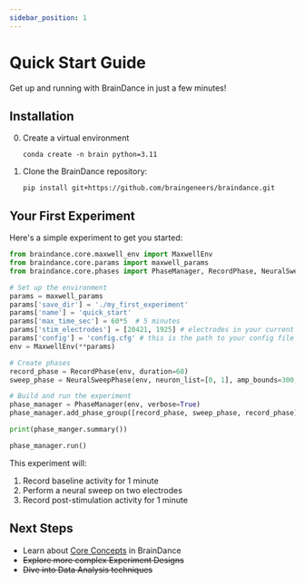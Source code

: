 ```yaml
---
sidebar_position: 1
---
```


# Quick Start Guide

Get up and running with BrainDance in just a few minutes!

## Installation

0. Create a virtual environment
   ```
   conda create -n brain python=3.11
   ```

1. Clone the BrainDance repository:
   ```
   pip install git+https://github.com/braingeneers/braindance.git
   ```

## Your First Experiment

Here's a simple experiment to get you started:

```python
from braindance.core.maxwell_env import MaxwellEnv
from braindance.core.params import maxwell_params
from braindance.core.phases import PhaseManager, RecordPhase, NeuralSweepPhase

# Set up the environment
params = maxwell_params
params['save_dir'] = './my_first_experiment'
params['name'] = 'quick_start'
params['max_time_sec'] = 60*5  # 5 minutes
params['stim_electrodes'] = [20421, 1925] # electrodes in your current config
params['config'] = 'config.cfg' # this is the path to your config file for Maxwell
env = MaxwellEnv(**params)

# Create phases
record_phase = RecordPhase(env, duration=60)
sweep_phase = NeuralSweepPhase(env, neuron_list=[0, 1], amp_bounds=300, stim_freq=1, tag="QuickSweep", replicates=3)

# Build and run the experiment
phase_manager = PhaseManager(env, verbose=True)
phase_manager.add_phase_group([record_phase, sweep_phase, record_phase])

print(phase_manger.summary())

phase_manager.run()
```

This experiment will:
1. Record baseline activity for 1 minute
2. Perform a neural sweep on two electrodes
3. Record post-stimulation activity for 1 minute

## Next Steps

- Learn about [Core Concepts](core-concepts) in BrainDance
- ~~Explore more complex Experiment Designs~~
- ~~Dive into Data Analysis techniques~~